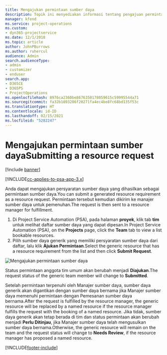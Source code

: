 ```yaml
---
title: Mengajukan permintaan sumber daya
description: Topik ini menyediakan informasi tentang pengajuan permintaan sumber daya proyek.
manager: kfend
ms.service: project-operations
ms.custom:
- dyn365-projectservice
ms.date: 12/1/2018
ms.topic: article
author: JohnPBurrows
ms.author: ruhercul
audience: Admin
search.audienceType:
- admin
- customizer
- enduser
search.app:
- D365CE
- D365PS
- ProjectOperations
ms.openlocfilehash: 8976ca2360be8676350178059615c59995544a71
ms.sourcegitcommit: fa32b1893286f20271fa4ec4be8fc68bd135f53c
ms.translationtype: HT
ms.contentlocale: id-ID
ms.lasthandoff: 02/15/2021
ms.locfileid: "5282247"
---
```

# <a name="submitting-a-resource-request"></a><span data-ttu-id="4ac02-103">Mengajukan permintaan sumber daya</span><span class="sxs-lookup"><span data-stu-id="4ac02-103">Submitting a resource request</span></span>

[!include [banner](../includes/psa-now-project-operations.md)]

[!INCLUDE[cc-applies-to-psa-app-3.x](../includes/cc-applies-to-psa-app-3x.md)]

<span data-ttu-id="4ac02-104">Anda dapat mengajukan persyaratan sumber daya yang dihasilkan sebagai permintaan sumber daya.</span><span class="sxs-lookup"><span data-stu-id="4ac02-104">You can submit a generated resource requirement as a resource request.</span></span> <span data-ttu-id="4ac02-105">Permintaan tersebut kemudian dikirim ke manajer sumber daya untuk pemenuhan.</span><span class="sxs-lookup"><span data-stu-id="4ac02-105">The request is then sent to a resource manager for fulfillment.</span></span>

1. <span data-ttu-id="4ac02-106">Di Project Service Automation (PSA), pada halaman **proyek**, klik tab **tim** untuk melihat daftar sumber daya yang dapat dipesan.</span><span class="sxs-lookup"><span data-stu-id="4ac02-106">In Project Service Automation (PSA), on the **Projects** page, click the **Team** tab to view a list bookable resources.</span></span> 
2. <span data-ttu-id="4ac02-107">Pilih sumber daya generik yang memiliki persyaratan sumber daya dari daftar, lalu klik **Ajukan Permintaan**.</span><span class="sxs-lookup"><span data-stu-id="4ac02-107">Select the generic resource that has a resource requirement from the list and then click **Submit Request**.</span></span>

![Mengajukan permintaan sumber daya](media/RM-how-to-18.png)

<span data-ttu-id="4ac02-109">Status permintaan anggota tim umum akan berubah menjadi **Diajukan**.</span><span class="sxs-lookup"><span data-stu-id="4ac02-109">The request status of the generic team member will change to **Submitted**.</span></span>

<span data-ttu-id="4ac02-110">Setelah permintaan terpenuhi oleh Manajer sumber daya, sumber daya generik akan digantikan dengan sumber daya bernama jika Manajer sumber daya memenuhi permintaan dengan Pemesanan sumber daya bernama.</span><span class="sxs-lookup"><span data-stu-id="4ac02-110">After the request is fulfilled by the resource manager, the generic resource will be replaced by a named resource if the resource manager fulfills the request with the booking of a named resource.</span></span> <span data-ttu-id="4ac02-111">Jika tidak, sumber daya generik akan tetap berada di tim dan status permintaan akan berubah menjadi **Perlu Ditinjau**, jika Manajer sumber daya telah mengusulkan sumber daya bernama.</span><span class="sxs-lookup"><span data-stu-id="4ac02-111">Otherwise, the generic resource will remain on the team and the request status will change to **Needs Review**, if the resource manager has proposed a named resource.</span></span>


[!INCLUDE[footer-include](../includes/footer-banner.md)]
